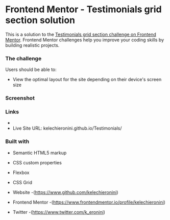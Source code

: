 # Frontend Mentor - Testimonials grid section solution

This is a solution to the [Testimonials grid section challenge on Frontend Mentor](https://www.frontendmentor.io/challenges/testimonials-grid-section-Nnw6J7Un7). Frontend Mentor challenges help you improve your coding skills by building realistic projects. 


### The challenge

Users should be able to:

- View the optimal layout for the site depending on their device's screen size

### Screenshot


### Links

-
- Live Site URL: kelechieronini.github.io/Testimonials/

### Built with

- Semantic HTML5 markup
- CSS custom properties
- Flexbox
- CSS Grid


- Website -(https://www.github.com/kelechieronini)
- Frontend Mentor -(https://www.frontendmentor.io/profile/kelechieronini)
- Twitter -(https://www.twitter.com/k_eronini)